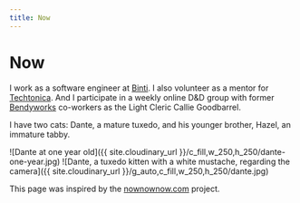 ```yaml
---
title: Now
---
```


# Now

I work as a software engineer at [Binti](https://binti.com/). I also volunteer as a mentor for [Techtonica](https://techtonica.org/). And I participate in a weekly online D&D group with former [Bendyworks](https://bendyworks.com/) co-workers as the Light Cleric Callie Goodbarrel.

I have two cats: Dante, a mature tuxedo, and his younger brother, Hazel, an immature tabby.

![Dante at one year old]({{ site.cloudinary_url }}/c_fill,w_250,h_250/dante-one-year.jpg)
![Dante, a tuxedo kitten with a white mustache, regarding the camera]({{ site.cloudinary_url }}/g_auto,c_fill,w_250,h_250/dante.jpg)

This page was inspired by the [nownownow.com](https://nownownow.com/) project.
